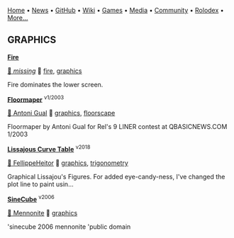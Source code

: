 [Home](https://qb64.com) • [News](/news.md) • [GitHub](/github.md) • [Wiki](/wiki.md) • [Games](/games.md) • [Media](/media.md) • [Community](/community.md) • [Rolodex](/rolodex.md) • [More...](/more.md)

## GRAPHICS

**[Fire](fire/index)**

[🐝 *missing*](author_missing) 🔗 [fire](fire), [graphics](graphics)

Fire dominates the lower screen.

**[Floormaper](floormaper/index)** <sup>v1/2003</sup>

[🐝 Antoni Gual](antoni-gual) 🔗 [graphics](graphics), [floorscape](floorscape)

Floormaper by Antoni Gual  for Rel's 9 LINER contest at QBASICNEWS.COM  1/2003

**[Lissajous Curve Table](lissajous-curve-table/index)** <sup>v2018</sup>

[🐝 FellippeHeitor](fellippeheitor) 🔗 [graphics](graphics), [trigonometry](trigonometry)

Graphical Lissajou's Figures.  For added eye-candy-ness, I've changed the plot line to paint usin...

**[SineCube](sinecube/index)** <sup>v2006</sup>

[🐝 Mennonite](mennonite) 🔗 [graphics](graphics)

'sinecube 2006 mennonite 'public domain
